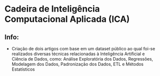 # Cadeira de Inteligência Computacional Aplicada (ICA)

## Info: 

- Criação de dois artigos com base em um dataset público ao qual foi-se realizados diversas técnicas relacionadas à Inteligência Artificial e Ciência de Dados, como: Análise Exploratória dos Dados, Regressões, Modelagem dos Dados, Padronização dos Dados, ETL e Métodos Estatísticos
